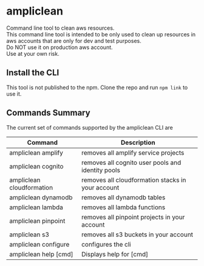 # ampliclean
Command line tool to clean aws resources. <br/>
This command line tool is intended to be only used to clean up resources in aws accounts that are only for dev and test purposes. <br/>
Do NOT use it on production aws account. <br/>
Use at your own risk. 

## Install the CLI
This tool is not published to the npm. 
Clone the repo and run `npm link` to use it. 

## Commands Summary

The current set of commands supported by the ampliclean CLI are

| Command              | Description |
| --- | --- |
| ampliclean amplify | removes all amplify service projects|
| ampliclean cognito | removes all cognito user pools and identity pools|
| ampliclean cloudformation | removes all cloudformation stacks in your account|
| ampliclean dynamodb | removes all dynamodb tables|
| ampliclean lambda | removes all lambda functions|
| ampliclean pinpoint | removes all pinpoint projects in your account|
| ampliclean s3 | removes all s3 buckets in your account|
| ampliclean configure | configures the cli |
| ampliclean help [cmd] | Displays help for [cmd] |
